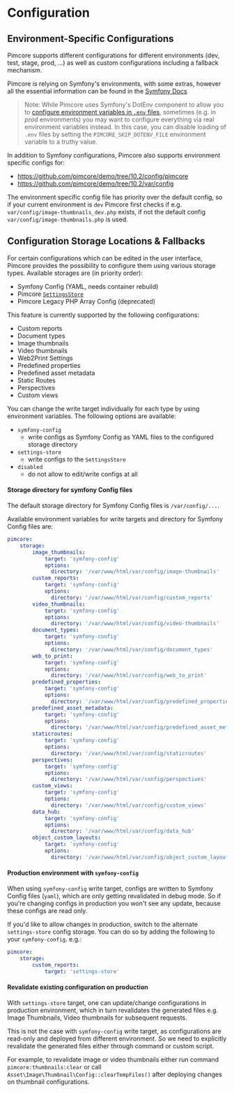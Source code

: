 # Configuration

## Environment-Specific Configurations
Pimcore supports different configurations for different environments (dev, test, stage, prod, ...) as well as custom 
configurations including a fallback mechanism. 

Pimcore is relying on Symfony's environments, with some extras, however all the essential 
information can be found in the [Symfony Docs](https://symfony.com/doc/5.2/configuration.html#configuration-environments)

> Note: While Pimcore uses Symfony's DotEnv component to allow you to 
[configure environment variables in `.env` files](https://symfony.com/doc/5.4/configuration.html#configuring-environment-variables-in-env-files), 
sometimes (e.g. in *prod* environments) you may want to configure everything via real 
environment variables instead. In this case, you can disable loading of `.env` files 
by setting the `PIMCORE_SKIP_DOTENV_FILE` environment variable to a truthy value.

In addition to Symfony configurations, Pimcore also supports environment specific configs for: 

* <https://github.com/pimcore/demo/tree/10.2/config/pimcore> 
* <https://github.com/pimcore/demo/tree/10.2/var/config>

The environment specific config file has priority over the default config, so if your 
current environment is `dev` Pimcore first checks if e.g. `var/config/image-thumbnails_dev.php`
exists, if not the default config `var/config/image-thumbnails.php` is used. 

## Configuration Storage Locations & Fallbacks
For certain configurations which can be edited in the user interface, 
Pimcore provides the possibility to configure them using various storage types. 
Available storages are (in priority order): 
- Symfony Config (YAML, needs container rebuild)
- Pimcore [`SettingsStore`](../19_Development_Tools_and_Details/42_Settings_Store.md)
- Pimcore Legacy PHP Array Config (deprecated)

This feature is currently supported by the following configurations: 
- Custom reports
- Document types
- Image thumbnails 
- Video thumbnails
- Web2Print Settings
- Predefined properties
- Predefined asset metadata
- Static Routes
- Perspectives
- Custom views


You can change the write target individually for each type by using environment variables.
The following options are available: 
- `symfony-config` 
  - write configs as Symfony Config as YAML files to the configured storage directory
- `settings-store` 
  - write configs to the `SettingsStore`
- `disabled` 
  - do not allow to edit/write configs at all

#### Storage directory for symfony Config files

The default storage directory for Symfony Config files is `/var/config/...`.

Available environment variables for write targets and directory for Symfony Config files are: 
```yaml
pimcore:
    storage:
        image_thumbnails:
            target: 'symfony-config'
            options:
              directory: '/var/www/html/var/config/image-thumbnails'
        custom_reports:
            target: 'symfony-config'
            options:
              directory: '/var/www/html/var/config/custom_reports'
        video_thumbnails:
            target: 'symfony-config'
            options:
              directory: '/var/www/html/var/config/video-thumbnails'
        document_types:
            target: 'symfony-config'
            options:
              directory: '/var/www/html/var/config/document_types'
        web_to_print:
            target: 'symfony-config'
            options:
              directory: '/var/www/html/var/config/web_to_print'
        predefined_properties:
            target: 'symfony-config'
            options:
              directory: '/var/www/html/var/config/predefined_properties'
        predefined_asset_metadata:
            target: 'symfony-config'
            options:
              directory: '/var/www/html/var/config/predefined_asset_metadata'
        staticroutes:
            target: 'symfony-config'
            options:
              directory: '/var/www/html/var/config/staticroutes'
        perspectives:
            target: 'symfony-config'
            options:
              directory: '/var/www/html/var/config/perspectives'
        custom_views:
            target: 'symfony-config'
            options:
              directory: '/var/www/html/var/config/custom_views'
        data_hub:
            target: 'symfony-config'
            options:
              directory: '/var/www/html/var/config/data_hub'
        object_custom_layouts:
            target: 'symfony-config'
            options:
              directory: '/var/www/html/var/config/object_custom_layouts'
```

#### Production environment with `symfony-config`
When using `symfony-config` write target, configs are written to Symfony Config files (`yaml`), which are only getting revalidated in debug mode. So if you're
changing configs in production you won't see any update, because these configs are read only.

If you'd like to allow changes in production, switch to the alternate `settings-store` config storage. 
You can do so by adding the following to your `symfony-config`. e.g.:
```yaml
pimcore:
    storage:
        custom_reports:
            target: 'settings-store'
```

#### Revalidate existing configuration on production
With `settings-store` target, one can update/change configurations in production environment, which in turn revalidates the generated files e.g. Image Thumbnails, Video thumbnails for subsequent requests.

This is not the case with `symfony-config` write target, as configurations are read-only and deployed from different environment. So we need to explicitly revalidate the generated files either through command or custom script. 

For example, to revalidate image or video thumbnails either run command `pimcore:thumbnails:clear` or call `Asset\Image\Thumbnail\Config::clearTempFiles()` after deploying changes on thumbnail configurations.
